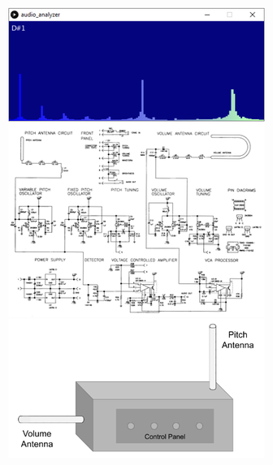 ![Prototype processing sketch](/images/audio_analyzer_chord.PNG)
![The schematic we are using as a reference](/images/em_theremin_schematic.PNG)
![A quick sketch we drew while brainstorming](/images/rough_sketch.png)
